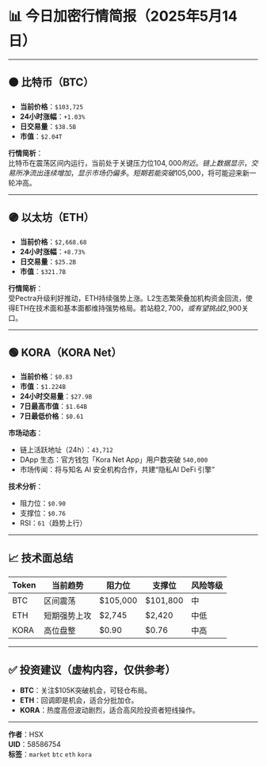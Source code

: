# 📊 今日加密行情简报（2025年5月14日）

---

## 🟠 比特币（BTC）

- **当前价格**：`$103,725`  
- **24小时涨幅**：`+1.03%`  
- **日交易量**：`$38.5B`  
- **市值**：`$2.04T`

**行情简析**：  
比特币在震荡区间内运行，当前处于关键压力位$104,000附近。链上数据显示，交易所净流出连续增加，显示市场仍偏多。短期若能突破$105,000，将可能迎来新一轮冲高。

---

## 🟣 以太坊（ETH）

- **当前价格**：`$2,668.68`  
- **24小时涨幅**：`+8.73%`  
- **日交易量**：`$25.2B`  
- **市值**：`$321.7B`

**行情简析**：  
受Pectra升级利好推动，ETH持续强势上涨。L2生态繁荣叠加机构资金回流，使得ETH在技术面和基本面都维持强势格局。若站稳$2,700，或有望挑战$2,900关口。

---

## 🟢 KORA（KORA Net）

- **当前价格**：`$0.83`  
- **市值**：`$1.224B`  
- **24小时交易量**：`$27.9B`  
- **7日最高市值**：`$1.64B`  
- **7日最低价格**：`$0.61`  

**市场动态**：
- 链上活跃地址（24h）：`43,712`  
- DApp 生态：官方钱包「Kora Net App」用户数突破 `540,000`  
- 市场传闻：将与知名 AI 安全机构合作，共建“隐私AI DeFi 引擎”  

**技术分析**：
- 阻力位：`$0.90`  
- 支撑位：`$0.76`  
- RSI：`61`（趋势上行）

---

## 📈 技术面总结

| Token | 当前趋势     | 阻力位   | 支撑位   | 风险等级 |
|-------|--------------|----------|----------|----------|
| BTC   | 区间震荡     | $105,000 | $101,800 | 中       |
| ETH   | 短期强势上攻 | $2,745   | $2,420   | 中低     |
| KORA  | 高位盘整     | $0.90    | $0.76    | 中高     |

---

## ✅ 投资建议（虚构内容，仅供参考）

- **BTC**：关注$105K突破机会，可轻仓布局。
- **ETH**：回调即是机会，适合分批加仓。
- **KORA**：热度高但波动剧烈，适合高风险投资者短线操作。

---
**作者**：HSX  
**UID**：58586754  
**标签**：`market` `btc` `eth` `kora`
